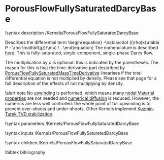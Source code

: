 # PorousFlowFullySaturatedDarcyBase

!syntax description /Kernels/PorousFlowFullySaturatedDarcyBase

Describes the differential term
\begin{equation}
-\nabla\cdot ((\rho)k(\nabla P - \rho \mathbf{g})/\mu) \ .
\end{equation}
The nomenclature is described [here](nomenclature.md).  This is fully-saturated, single-component, single-phase Darcy flow.

The multiplication by $\rho$ is optional: this is indicated by the parentheses.  The reason for this is that the time-derivative part described by [PorousFlowFullySaturatedMassTimeDerivative](PorousFlowFullySaturatedMassTimeDerivative.md) linearises if the total differential equation is not multiplied by density.  Please see that page for a full description of the effects of not multiplying by density.

!alert note
No [upwinding](upwinding.md) is performed, which means many [nodal Material properties](tutorial_09.md) are not needed and [numerical diffusion](numerical_diffusion.md) is reduced.  However, the numerics are less well controlled: the whole point of full upwinding is to prevent over-shoots and under-shoots.    Other Kernels implement [Kuzmin-Turek TVD stabilization](kt.md).

!syntax parameters /Kernels/PorousFlowFullySaturatedDarcyBase

!syntax inputs /Kernels/PorousFlowFullySaturatedDarcyBase

!syntax children /Kernels/PorousFlowFullySaturatedDarcyBase

!bibtex bibliography
